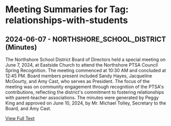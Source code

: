 # Meeting Summaries for Tag: relationships-with-students

## 2024-06-07 - NORTHSHORE_SCHOOL_DISTRICT (Minutes)

The Northshore School District Board of Directors held a special meeting on June 7, 2024, at Eastside Church to attend the Northshore PTSA Council Spring Recognition. The meeting commenced at 10:30 AM and concluded at 12:45 PM. Board members present included Sandy Hayes, Jacqueline McGourty, and Amy Cast, who serves as President. The focus of the meeting was on community engagement through recognition of the PTSA's contributions, reflecting the district's commitment to fostering relationships with parent-teacher associations. The minutes were generated by Peggy King and approved on June 10, 2024, by Mr. Michael Tolley, Secretary to the Board, and Amy Cast.

[View Full Text](https://raw.githubusercontent.com/VoronoiPerspectives/WashingtonStateSchoolBoardExplorer/refs/heads/main/data/countries/usa/states/wa/counties/snohomish/school_boards/northshore_school_district/2024/2024-06-07-minutes.txt)

